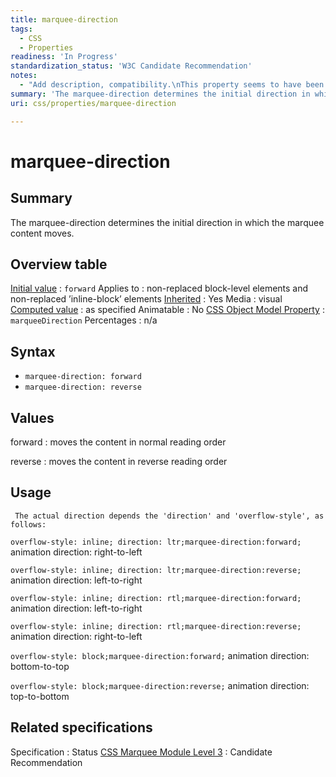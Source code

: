 ```yaml
---
title: marquee-direction
tags:
  - CSS
  - Properties
readiness: 'In Progress'
standardization_status: 'W3C Candidate Recommendation'
notes:
  - "Add description, compatibility.\nThis property seems to have been deprecated. Once compatibility tables have been updated, consider a note talking about its usage."
summary: 'The marquee-direction determines the initial direction in which the marquee content moves.'
uri: css/properties/marquee-direction

---
```

# marquee-direction

## Summary

The marquee-direction determines the initial direction in which the marquee content moves.

## Overview table

[Initial value](/css/concepts/initial_value)
:   `forward`
Applies to
:   non-replaced block-level elements and non-replaced ’inline-block’ elements
[Inherited](/css/concepts/inherited)
:   Yes
Media
:   visual
[Computed value](/css/concepts/computed_value)
:   as specified
Animatable
:   No
[CSS Object Model Property](/css/concepts/cssom)
:   `marqueeDirection`
Percentages
:   n/a

## Syntax

-   `marquee-direction: forward`
-   `marquee-direction: reverse`

## Values

forward
:   moves the content in normal reading order

reverse
:   moves the content in reverse reading order

## Usage

     The actual direction depends the 'direction' and 'overflow-style', as follows:

`overflow-style: inline; direction: ltr;marquee-direction:forward;`
 animation direction: right-to-left

`overflow-style: inline; direction: ltr;marquee-direction:reverse;`
 animation direction: left-to-right

`overflow-style: inline; direction: rtl;marquee-direction:forward;`
 animation direction: left-to-right

`overflow-style: inline; direction: rtl;marquee-direction:reverse;`
 animation direction: right-to-left

`overflow-style: block;marquee-direction:forward;`
 animation direction: bottom-to-top

`overflow-style: block;marquee-direction:reverse;`
 animation direction: top-to-bottom

## Related specifications

Specification
:   Status
[CSS Marquee Module Level 3](http://www.w3.org/TR/css3-marquee/#marquee-direction)
:   Candidate Recommendation

